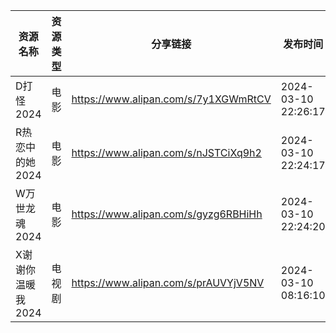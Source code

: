 | 资源名称        | 资源类型 | 分享链接                                 | 发布时间                |
| ----------- | ---- | ------------------------------------ | ------------------- |
| D打怪2024     | 电影   | https://www.alipan.com/s/7y1XGWmRtCV | 2024-03-10 22:26:17 |
| R热恋中的她2024  | 电影   | https://www.alipan.com/s/nJSTCiXq9h2 | 2024-03-10 22:24:17 |
| W万世龙魂2024   | 电影   | https://www.alipan.com/s/gyzg6RBHiHh | 2024-03-10 22:24:20 |
| X谢谢你温暖我2024 | 电视剧  | https://www.alipan.com/s/prAUVYjV5NV | 2024-03-10 08:16:10 |
